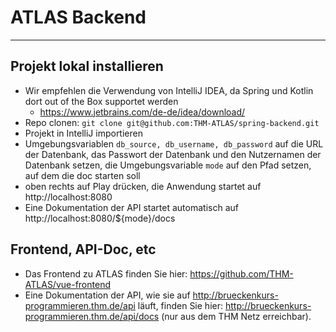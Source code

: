 # ATLAS Backend

---
## Projekt lokal installieren

- Wir empfehlen die Verwendung von IntelliJ IDEA, da Spring und Kotlin dort out of the Box 
 supportet werden
  - https://www.jetbrains.com/de-de/idea/download/
- Repo clonen:
 ````git clone git@github.com:THM-ATLAS/spring-backend.git````
- Projekt in IntelliJ importieren
- Umgebungsvariablen ````db_source, db_username, db_password```` auf die URL der Datenbank, das Passwort der Datenbank und den Nutzernamen der Datenbank setzen, die Umgebungsvariable `mode` auf den Pfad setzen, auf dem die doc starten soll
- oben rechts auf Play drücken, die Anwendung startet auf http://localhost:8080
- Eine Dokumentation der API startet automatisch auf http://localhost:8080/${mode}/docs

## Frontend, API-Doc, etc

- Das Frontend zu ATLAS finden Sie hier: https://github.com/THM-ATLAS/vue-frontend
- Eine Dokumentation der API, wie sie auf http://brueckenkurs-programmieren.thm.de/api läuft, finden Sie hier: http://brueckenkurs-programmieren.thm.de/api/docs (nur aus dem THM Netz erreichbar).